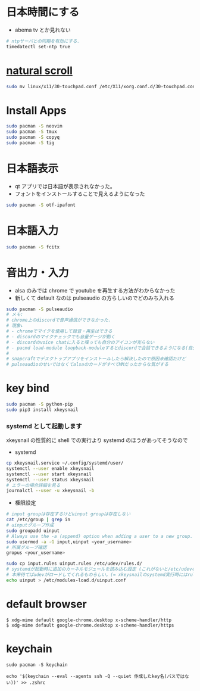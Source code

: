 # 日本時間にする

-   abema tv とか見れない

```sh
# ntpサーバとの同期を有効にする.
timedatectl set-ntp true
```

# [natural scroll](https://wiki.archlinux.org/index.php/Libinput)

```sh
sudo mv linux/x11/30-touchpad.conf /etc/X11/xorg.conf.d/30-touchpad.conf
```

# Install Apps

```sh
sudo pacman -S neovim
sudo pacman -S tmux
sudo pacman -S copyq
sudo pacman -S tig

```

# 日本語表示

-   qt アプリでは日本語が表示されなかった。
-   フォントをインストールすることで見えるようになった

```sh
sudo pacman -S otf-ipafont
```

# 日本語入力

```sh
sudo pacman -S fcitx
```

# 音出力・入力

-   alsa のみでは chrome で youtube を再生する方法がわからなかった
-   新しくて default なのは pulseaudio の方らしいのでどのみち入れる

```sh
sudo pacman -S pulseaudio
# メモ:
# chrome上のdiscordで音声通信ができなかった.
# 現象↓
# - chromeでマイクを使用して録音・再生はできる
# - discordのマイクチェックでも音量ゲージが動く
# - discordのvoice chatに入ると喋っても自分のアイコンが光らない
# - pacmd load-module loopback-moduleするとdiscordで会話できるようになる(自分の声がloopbackで聞こえるのがうざい)
#
# snapcraftでデスクトップアプリをインストールしたら解決したので原因未確認だけど
# pulseaudioのせいではなくてalsaのカードがすべてMMだったからな気がする

```

# key bind

```sh
sudo pacman -S python-pip
sudo pip3 install xkeysnail
```

### systemd として起動します

xkeysnail の性質的に shell での実行より systemd のほうがあってそうなので

-   systemd

```sh
cp xkeysnail.service ~/.config/systemd/user/
systemctl --user enable xkeysnail
systemctl --user start xkeysnail
systemctl --user status xkeysnail
# エラーの場合詳細を見る
journalctl --user -u xkeysnail -b
```

-   権限設定

```sh
# input groupは存在するけどuinput groupは存在しない
cat /etc/group | grep in
# uinputグループ作成
sudo groupadd uinput
# Always use the -a (append) option when adding a user to a new group. If you omit the -a option, the user will be removed from any groups not listed after the -G option.
sudo usermod -a -G input,uinput <your_username>
# 所属グループ確認
gropus <your_username>

sudo cp input.rules uinput.rules /etc/udev/rules.d/
# systemdが起動時に追加のカーネルモジュールを読み込む設定 (これがないと/etc/udevの権限が反映されなかった)
# 本来待てばudevがロードしてくれるものらしい。(= xkeysnailのsystemd実行時にはrulesがロードされてない?)
echo uinput > /etc/modules-load.d/uinput.conf

```

# default browser

```
$ xdg-mime default google-chrome.desktop x-scheme-handler/http
$ xdg-mime default google-chrome.desktop x-scheme-handler/https
```

# keychain

```
sudo pacman -S keychain

echo '$(keychain --eval --agents ssh -Q --quiet 作成したkey名(パスではない))' >> .zshrc
```
